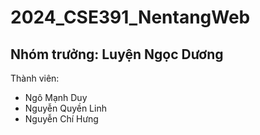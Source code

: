# 2024_CSE391_NentangWeb

Nhóm trưởng: Luyện Ngọc Dương
-
Thành viên:
- Ngô Mạnh Duy
- Nguyễn Quyền Linh
- Nguyễn Chí Hưng
